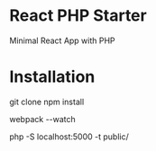 # React PHP Starter

Minimal React App with PHP

# Installation

git clone
npm install

webpack --watch

php -S localhost:5000 -t public/
